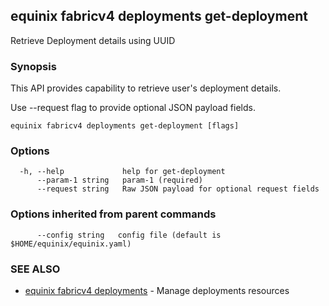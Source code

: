 ## equinix fabricv4 deployments get-deployment

Retrieve Deployment details using UUID

### Synopsis

This API provides capability to retrieve user's deployment details.

Use --request flag to provide optional JSON payload fields.

```
equinix fabricv4 deployments get-deployment [flags]
```

### Options

```
  -h, --help             help for get-deployment
      --param-1 string   param-1 (required)
      --request string   Raw JSON payload for optional request fields
```

### Options inherited from parent commands

```
      --config string   config file (default is $HOME/equinix/equinix.yaml)
```

### SEE ALSO

* [equinix fabricv4 deployments](equinix_fabricv4_deployments.md)	 - Manage deployments resources

